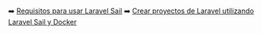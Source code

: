 :arrow_right: [Requisitos para usar Laravel Sail](https://github.com/dannylarrea/Laravel/wiki/Requisitos-para-usar-Laravel-Sail)
:arrow_right: [Crear proyectos de Laravel utilizando Laravel Sail y Docker](https://github.com/dannylarrea/Laravel/wiki/Crear-proyectos-de-Laravel-utilizando-Laravel-Sail-y-Docker)
